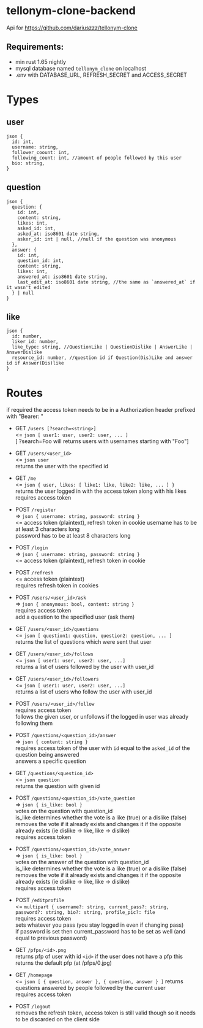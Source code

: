 # tellonym-clone-backend
Api for https://github.com/dariuszzz/tellonym-clone

## Requirements:
- min rust 1.65 nightly
- mysql database named `tellonym_clone` on localhost
- .env with DATABASE_URL, REFRESH_SECRET and ACCESS_SECRET

# Types 

## user 
```
json {
  id: int,
  username: string,
  follower_coount: int,
  following_count: int, //amount of people followed by this user
  bio: string,
}
```

## question 
```
json {
  question: { 
    id: int,
    content: string,
    likes: int,
    asked_id: int,
    asked_at: iso8601 date string,
    asker_id: int | null, //null if the question was anonymous 
  },
  answer: {
    id: int,
    question_id: int,
    content: string,
    likes: int,
    answered_at: iso8601 date string,
    last_edit_at: iso8601 date string, //the same as `answered_at` if it wasn't edited
  } | null
}
```

## like
```
json {
  id: number,
  liker_id: number,
  like_type: string, //QuestionLike | QuestionDislike | AnswerLike | AnswerDislike
  resource_id: number, //question id if Question(Dis)Like and answer id if Answer(Dis)like
}
```

# Routes
if required the access token needs to be in a Authorization header prefixed with "Bearer: "

- GET `/users [?search=<string>]` <br>
  <= `json [ user1: user, user2: user, ... ]` <br>
  [ ?search=Foo will returns users with usernames starting with "Foo"]

- GET `/users/<user_id>` <br>
  <= `json user` <br>
  returns the user with the specified id

- GET `/me` <br>
  <= `json { user, likes: [ like1: like, like2: like, ... ] }` <br>
  returns the user logged in with the access token along with his likes <br>
  requires access token

- POST `/register` <br>
  => `json { username: string, password: string }` <br>
  <= access token (plaintext), refresh token in cookie
  username has to be at least 3 characters long <br>
  password has to be at least 8 characters long

- POST `/login` <br>
  => `json { username: string, password: string }` <br>
  <= access token (plaintext), refresh token in cookie

- POST `/refresh` <br>
  <= access token (plaintext) <br>
  requires refresh token in cookies

- POST `/users/<user_id>/ask` <br>
  => `json { anonymous: bool, content: string }` <br>
  requires access token <br>
  add a question to the specified user (ask them)

- GET `/users/<user_id>/questions` <br>
  <= `json [ question1: question, question2: question, ... ]` <br>
  returns the list of questions which were sent that user

- GET `/users/<user_id>/follows` <br>
  <= `json [ user1: user, user2: user, ...]` <br>
  returns a list of users followed by the user with user_id

- GET `/users/<user_id>/followers` <br>
  <= `json [ user1: user, user2: user, ...]` <br>
  returns a list of users who follow the user with user_id

- POST `/users/<user_id>/follow` <br>
  requires access token <br>
  follows the given user, or unfollows if the logged in user was already following them

- POST `/questions/<question_id>/answer` <br>
  => `json { content: string }` <br>
  requires access token of the user with `id` equal to the `asked_id` of the question being answered <br>
  answers a specific question

- GET `/questions/<question_id>` <br>
  <= `json question` <br>
  returns the question with given id

- POST `/questions/<question_id>/vote_question` <br>
  => `json { is_like: bool }` <br>
  votes on the question with question_id <br>
  is_like determines whether the vote is a like (true) or a dislike (false) <br>
  removes the vote if it already exists and changes it if the opposite already exists (ie dislike -> like, like -> dislike) <br>
  requires access token

- POST `/questions/<question_id>/vote_answer` <br>
  => `json { is_like: bool }` <br>
  votes on the answer of the question with question_id <br>
  is_like determines whether the vote is a like (true) or a dislike (false) <br>
  removes the vote if it already exists and changes it if the opposite already exists (ie dislike -> like, like -> dislike) <br>
  requires access token

- POST `/editprofile` <br>
  <= `multipart { username?: string, current_pass?: string, password?: string, bio?: string, profile_pic?: file` <br>
  requires access token <br>
  sets whatever you pass (you stay logged in even if changing pass) <br>
  if password is set then current_password has to be set as well (and equal to previous password)

- GET `/pfps/<id>.png` <br>
  returns pfp of user with id `<id>` 
  if the user does not have a pfp this returns the default pfp (at /pfps/0.jpg)

- GET `/homepage` <br>
  <= `json [ { question, answer }, { question, answer } ]`
  returns questions answered by people followed by the current user <br>
  requires access token
  
 - POST `/logout` <br>
  removes the refresh token, access token is still valid though so it needs to be discarded on the client side

